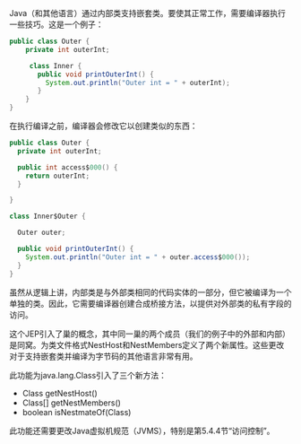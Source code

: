 Java（和其他语言）通过内部类支持嵌套类。要使其正常工作，需要编译器执行一些技巧。这是一个例子：

```java
public class Outer {
    private int outerInt;

     class Inner {
       public void printOuterInt() {
         System.out.println("Outer int = " + outerInt);
       }
    }
}
```

在执行编译之前，编译器会修改它以创建类似的东西：

```java
public class Outer {
  private int outerInt;

  public int access$000() {
    return outerInt; 
  }

}

class Inner$Outer {

  Outer outer;

  public void printOuterInt() {
    System.out.println("Outer int = " + outer.access$000());
  }
}
```

虽然从逻辑上讲，内部类是与外部类相同的代码实体的一部分，但它被编译为一个单独的类。因此，它需要编译器创建合成桥接方法，以提供对外部类的私有字段的访问。

这个JEP引入了巢的概念，其中同一巢的两个成员（我们的例子中的外部和内部）是同窝。为类文件格式NestHost和NestMembers定义了两个新属性。这些更改对于支持嵌套类并编译为字节码的其他语言非常有用。

此功能为java.lang.Class引入了三个新方法：

- Class getNestHost()
- Class[] getNestMembers()
- boolean isNestmateOf(Class)

此功能还需要更改Java虚拟机规范（JVMS），特别是第5.4.4节“访问控制”。
